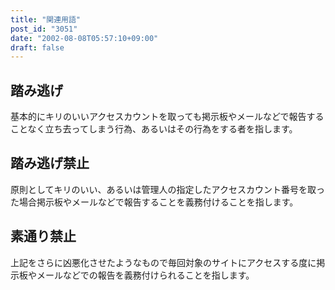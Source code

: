 ```yaml
---
title: "関連用語"
post_id: "3051"
date: "2002-08-08T05:57:10+09:00"
draft: false
---
```



## 踏み逃げ
基本的にキリのいいアクセスカウントを取っても掲示板やメールなどで報告することなく立ち去ってしまう行為、あるいはその行為をする者を指します。
## 踏み逃げ禁止
原則としてキリのいい、あるいは管理人の指定したアクセスカウント番号を取った場合掲示板やメールなどで報告することを義務付けることを指します。
## 素通り禁止
上記をさらに凶悪化させたようなもので毎回対象のサイトにアクセスする度に掲示板やメールなどでの報告を義務付けられることを指します。
